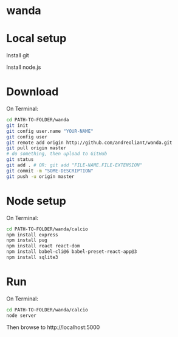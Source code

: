 # wanda

# Local setup
Install git

Install node.js

# Download
On Terminal:

```bash
cd PATH-TO-FOLDER/wanda
git init 
git config user.name "YOUR-NAME"
git config user
git remote add origin http://github.com/andreoliant/wanda.git
git pull origin master
# do something, then upload to GitHub
git status
git add . # OR: git add "FILE-NAME.FILE-EXTENSION"
git commit -m "SOME-DESCRIPTION"
git push -u origin master
```

# Node setup
On Terminal:

```bash
cd PATH-TO-FOLDER/wanda/calcio
npm install express
npm install pug
npm install react react-dom
npm install babel-cli@6 babel-preset-react-app@3
npm install sqlite3
```
# Run
On Terminal:

```bash
cd PATH-TO-FOLDER/wanda/calcio
node server
```
Then browse to http://localhost:5000
